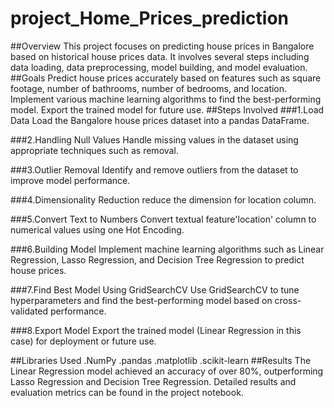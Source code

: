 # project_Home_Prices_prediction
##Overview
This project focuses on predicting house prices in Bangalore based on historical house prices data. It involves several steps including data loading, data preprocessing, model building, and model evaluation.
##Goals
Predict house prices accurately based on features such as square footage, number of bathrooms, number of bedrooms, and location.
Implement various machine learning algorithms to find the best-performing model.
Export the trained model for future use.
##Steps Involved
###1.Load Data
Load the Bangalore house prices dataset into a pandas DataFrame.

###2.Handling Null Values
Handle missing values in the dataset using appropriate techniques such as removal.

###3.Outlier Removal
Identify and remove outliers from the dataset to improve model performance.

###4.Dimensionality Reduction 
reduce the dimension for location column.

###5.Convert Text to Numbers
Convert textual feature'location' column to numerical values using one Hot Encoding.

###6.Building Model
Implement machine learning algorithms such as Linear Regression, Lasso Regression, and Decision Tree Regression to predict house prices.

###7.Find Best Model Using GridSearchCV
Use GridSearchCV to tune hyperparameters and find the best-performing model based on cross-validated performance.

###8.Export Model
Export the trained model (Linear Regression in this case) for deployment or future use.

##Libraries Used
.NumPy
.pandas
.matplotlib
.scikit-learn
##Results
The Linear Regression model achieved an accuracy of over 80%, outperforming Lasso Regression and Decision Tree Regression.
Detailed results and evaluation metrics can be found in the project notebook.
